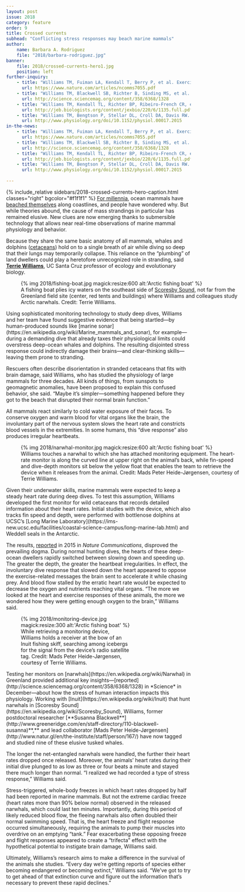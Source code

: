 ```yaml
---
layout: post
issue: 2018
category: feature
order: 9
title: Crossed currents
subhead: "Conflicting stress responses may beach marine mammals"
author:
    name: Barbara A. Rodriguez
    file: "2018/barbara-rodriguez.jpg"
banner:
    file: 2018/crossed-currents-hero1.jpg
    position: left
further-inquiry:
    - title: "Williams TM, Fuiman LA, Kendall T, Berry P, et al. Exercise at depth alters bradycardia and incidence of cardiac anomalies in deep-diving marine mammals. Nat Commun 2015;6:6055 [PDF]"
      url: https://www.nature.com/articles/ncomms7055.pdf
    - title: "Williams TM, Blackwell SB, Richter B, Sinding MS, et al. Paradoxical escape responses by narwhales (Monodon monoceros). Science 2017;358(6368):1328-31"
      url: http://science.sciencemag.org/content/358/6368/1328
    - title: "Williams TM, Kendall TL, Richter BP, Ribeiro-French CR, et al. Swimming and diving energetics in dolphins: a stroke-by-stroke analysis for predicting the cost of flight responses in wild odontocetes. J Exp Biol 2017;220:1135-45 [PDF]"
      url: http://jeb.biologists.org/content/jexbio/220/6/1135.full.pdf
    - title: "Williams TM, Bengtson P, Stellar DL, Croll DA, Davis RW. The healthy heart: lessons from nature’s elite athletes. Physiology 2015;30:349-57"
      url: http://www.physiology.org/doi/10.1152/physiol.00017.2015
in-the-news:
    - title: "Williams TM, Fuiman LA, Kendall T, Berry P, et al. Exercise at depth alters bradycardia and incidence of cardiac anomalies in deep-diving marine mammals. Nat Commun 2015;6:6055 [PDF]"
      url: https://www.nature.com/articles/ncomms7055.pdf
    - title: "Williams TM, Blackwell SB, Richter B, Sinding MS, et al. Paradoxical escape responses by narwhales (Monodon monoceros). Science 2017;358(6368):1328-31"
      url: http://science.sciencemag.org/content/358/6368/1328
    - title: "Williams TM, Kendall TL, Richter BP, Ribeiro-French CR, et al. Swimming and diving energetics in dolphins: a stroke-by-stroke analysis for predicting the cost of flight responses in wild odontocetes. J Exp Biol 2017;220:1135-45 [PDF]"
      url: http://jeb.biologists.org/content/jexbio/220/6/1135.full.pdf
    - title: "Williams TM, Bengtson P, Stellar DL, Croll DA, Davis RW. The healthy heart: lessons from nature’s elite athletes. Physiology 2015;30:349-57"
      url: http://www.physiology.org/doi/10.1152/physiol.00017.2015
    
---
```

{% include_relative sidebars/2018-crossed-currents-hero-caption.html classes="right" bgcolor="#f1f1f1" %}
[For millennia](https://dosits.org/animals/effects-of-sound/potential-effects-of-sound-on-marine-mammals/strandings/), ocean mammals have [beached themselves](https://en.wikipedia.org/wiki/Cetacean_stranding) along coastlines, and people have wondered why. But while theories abound, the cause of mass strandings in particular has remained elusive. New clues are now emerging thanks to submersible technology that allows near real-time observations of marine mammal physiology and behavior.

Because they share the same basic anatomy of all mammals, whales and dolphins ([cetaceans](http://www.marinemammalcenter.org/education/marine-mammal-information/cetaceans/)) hold on to a single breath of air while diving so deep that their lungs may temporarily collapse. This reliance on the “plumbing” of land dwellers could play a heretofore unrecognized role in stranding, said [**Terrie Williams**](https://www.eeb.ucsc.edu/faculty/singleton.php?&singleton=true&cruz_id=tmwillia), UC Santa Cruz professor of ecology and evolutionary biology.
<figure class="" style="width:600px;">
  {% img 2018/fishing-boat.jpg magick:resize:600 alt:'Arctic fishing boat' %}<figcaption>A fishing boat plies icy waters on the southeast side of <a href="https://en.wikipedia.org/wiki/Scoresby_Sound">Scoresby Sound</a>, not far from the Greenland field site (center, red tents and buildings) where Williams and colleagues study Arctic narwhals. Credit: Terrie Williams.</figcaption>
</figure>
Using sophisticated monitoring technology to study deep dives, Williams and her team have found suggestive evidence that being startled—by human-produced sounds like [marine sonar](https://en.wikipedia.org/wiki/Marine_mammals_and_sonar), for example— during a demanding dive that already taxes their physiological limits could overstress deep-ocean whales and dolphins. The resulting disjointed stress response could indirectly damage their brains—and clear-thinking skills—leaving them prone to stranding.

Rescuers often describe disorientation in stranded cetaceans that fits with brain damage, said Williams, who has studied the physiology of large mammals for three decades. All kinds of things, from sunspots to geomagnetic anomalies, have been proposed to explain this confused behavior, she said. “Maybe it’s simpler—something happened before they got to the beach that disrupted their normal brain function.”

All mammals react similarly to cold water exposure of their faces. To conserve oxygen and warm blood for vital organs like the brain, the involuntary part of the nervous system slows the heart rate and constricts blood vessels in the extremities. In some humans, this “dive response” also produces irregular heartbeats.
<figure class="" style="width:600px;">
  {% img 2018/narwhal-monitor.jpg magick:resize:600 alt:'Arctic fishing boat' %}<figcaption>Williams touches a narwhal to which she has attached monitoring equipment. The heart-rate monitor is along the curved line at upper right on the animal’s back, while fin-speed and dive-depth monitors sit below the yellow float that enables the team to retrieve the device when it releases from the animal. Credit: Mads Peter Heide-Jørgensen, courtesy of Terrie Williams.</figcaption>
</figure>
Given their underwater skills, marine mammals were expected to keep a steady heart rate during deep dives. To test this assumption, Williams developed the first monitor for wild cetaceans that records detailed information about their heart rates. Initial studies with the device, which also tracks fin speed and depth, were performed with bottlenose dolphins at UCSC’s [Long Marine Laboratory](https://ims-new.ucsc.edu/facilities/coastal-science-campus/long-marine-lab.html) and Weddell seals in the Antarctic.

The results, [reported](https://www.nature.com/articles/ncomms7055) in 2015 in *Nature Communications*, disproved the prevailing dogma. During normal hunting dives, the hearts of these deep-ocean dwellers rapidly switched between slowing down and speeding up. The greater the depth, the greater the heartbeat irregularities. In effect, the involuntary dive response that slowed down the heart appeared to oppose the exercise-related messages the brain sent to accelerate it while chasing prey. And blood flow stalled by the erratic heart rate would be expected to decrease the oxygen and nutrients reaching vital organs. “The more we looked at the heart and exercise responses of these animals, the more we wondered how they were getting enough oxygen to the brain,” Williams said.
<figure class="right" style="width:300px;">
  {% img 2018/monitoring-device.jpg magick:resize:300 alt:'Arctic fishing boat' %}<figcaption>While retrieving a monitoring device, Williams holds a receiver at the bow of an Inuit fishing skiff, searching among icebergs for the signal from the device’s radio satellite tag. Credit: Mads Peter Heide-Jørgensen, courtesy of Terrie Williams.</figcaption>
</figure>
Testing her monitors on [narwhals](https://en.wikipedia.org/wiki/Narwhal) in Greenland provided additional key insights—[reported](http://science.sciencemag.org/content/358/6368/1328) in *Science* in December—about how the stress of human interaction impacts this physiology. Working with [Inuit](https://en.wikipedia.org/wiki/Inuit) that hunt narwhals in [Scoresby Sound](https://en.wikipedia.org/wiki/Scoresby_Sound), Williams, former postdoctoral researcher [**Susanna Blackwell**](http://www.greeneridge.com/en/staff-directory/110-blackwell-susanna)**,** and lead collaborator [Mads Peter Heide-Jørgensen](http://www.natur.gl/en/the-institute/staff/person/167/) have now tagged and studied nine of these elusive tusked whales.

The longer the net-entangled narwhals were handled, the further their heart rates dropped once released. Moreover, the animals’ heart rates during their initial dive plunged to as low as three or four beats a minute and stayed there much longer than normal. “I realized we had recorded a type of stress response,” Williams said.

Stress-triggered, whole-body freezes in which heart rates dropped by half had been reported in marine mammals. But not the extreme cardiac freeze (heart rates more than 90% below normal) observed in the released narwhals, which could last ten minutes. Importantly, during this period of likely reduced blood flow, the fleeing narwhals also often doubled their normal swimming speed. That is, the heart freeze and flight response occurred simultaneously, requiring the animals to pump their muscles into overdrive on an emptying “tank.” Fear exacerbating these opposing freeze and flight responses appeared to create a “trifecta” effect with the hypothetical potential to instigate brain damage, Williams said.

Ultimately, Williams’s research aims to make a difference in the survival of the animals she studies. “Every day we’re getting reports of species either becoming endangered or becoming extinct,” Williams said. “We’ve got to try to get ahead of that extinction curve and figure out the information that’s necessary to prevent these rapid declines.”